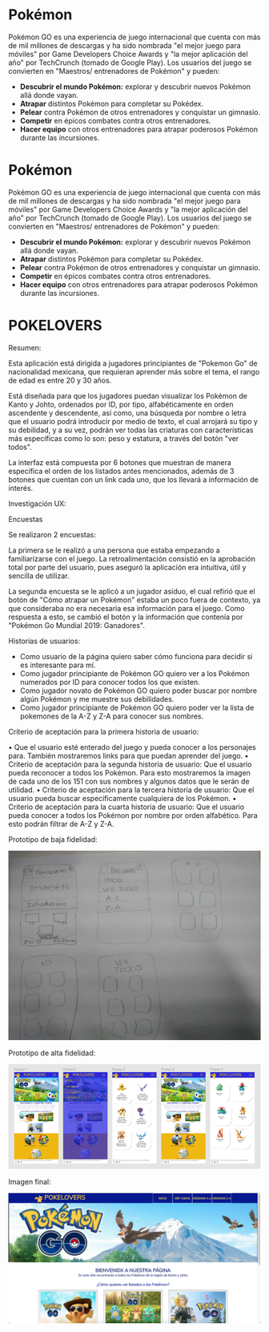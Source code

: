 # Pokémon

Pokémon GO es una experiencia de juego internacional que cuenta con más de mil
millones de descargas y ha sido nombrada "el mejor juego para móviles" por
Game Developers Choice Awards y "la mejor aplicación del año" por TechCrunch
(tomado de Google Play). Los usuarios del juego se convierten en "Maestros/
entrenadores de Pokémon" y pueden:

- **Descubrir el mundo Pokémon:** explorar y descubrir nuevos Pokémon allá
  donde vayan.
- **Atrapar** distintos Pokémon para completar su Pokédex.
- **Pelear** contra Pokémon de otros entrenadores y conquistar un gimnasio.
- **Competir** en épicos combates contra otros entrenadores.
- **Hacer equipo** con otros entrenadores para atrapar poderosos Pokémon
  durante las incursiones.

# Pokémon

Pokémon GO es una experiencia de juego internacional que cuenta con más de mil
millones de descargas y ha sido nombrada "el mejor juego para móviles" por
Game Developers Choice Awards y "la mejor aplicación del año" por TechCrunch
(tomado de Google Play). Los usuarios del juego se convierten en "Maestros/
entrenadores de Pokémon" y pueden:

- **Descubrir el mundo Pokémon:** explorar y descubrir nuevos Pokémon allá
  donde vayan.
- **Atrapar** distintos Pokémon para completar su Pokédex.
- **Pelear** contra Pokémon de otros entrenadores y conquistar un gimnasio.
- **Competir** en épicos combates contra otros entrenadores.
- **Hacer equipo** con otros entrenadores para atrapar poderosos Pokémon
  durante las incursiones.

# POKELOVERS

Resumen:

Esta aplicación está dirigida a jugadores principiantes de "Pokemon Go" de nacionalidad mexicana, que requieran aprender más sobre el tema, el rango de edad es entre 20 y 30 años.

Está diseñada para que los jugadores puedan visualizar los Pokémon de Kanto y Johto, ordenados por ID, por tipo, alfabéticamente en orden ascendente y descendente, así como, una búsqueda por nombre o letra que el usuario podrá introducir por medio de texto, el cual arrojará su tipo y su debilidad, y a su vez, podrán ver todas las criaturas con características más específicas como lo son: peso y estatura, a través del botón "ver todos".

La interfaz está compuesta por 6 botones que muestran de manera específica el orden de los listados antes mencionados, además de 3 botones que cuentan con un link cada uno, que los llevará a información de interés.


Investigación UX:

Encuestas

Se realizaron 2 encuestas: 

La primera se le realizó a una persona que estaba empezando a familiarizarse con el juego. La retroalimentación consistió en la aprobación total por parte del usuario, pues aseguró la aplicación era intuitiva, útil y sencilla de utilizar.

La segunda encuesta se le aplicó a un jugador asiduo, el cual refirió que el botón de "Cómo atrapar un Pokémon" estaba un poco fuera de contexto, ya que consideraba no era necesaria esa información para el juego. Como respuesta a esto, se cambió el botón y la información que contenía por "Pokémon Go Mundial 2019: Ganadores".

Historias de usuarios:
-	Como usuario de la página quiero saber cómo funciona para decidir si es interesante para mí.
-	Como jugador principiante de Pokémon GO quiero ver a los Pokémon numerados por ID para conocer todos los que existen.
-	Como jugador novato de Pokémon GO quiero poder buscar por nombre algún Pokémon y me muestre sus debilidades.
-	Como jugador principiante de Pokémon GO quiero poder ver la lista de pokemones de la A-Z y Z-A para conocer sus nombres.

Criterio de aceptación para la primera historia de usuario:

• Que el usuario esté enterado del juego y pueda conocer a los personajes para. También mostraremos links para que puedan aprender del juego.
•	Criterio de aceptación para la segunda historia de usuario:
Que el usuario pueda reconocer a todos los Pokémon. Para esto mostraremos la imagen de cada uno de los 151 con sus nombres y algunos datos que le serán de utilidad.
•	Criterio de aceptación para la tercera historia de usuario:
Que el usuario pueda buscar específicamente cualquiera de los Pokémon.
•	Criterio de aceptación para la cuarta historia de usuario:
Que el usuario pueda conocer a todos los Pokémon por nombre por orden alfabético. Para esto podrán filtrar de A-Z y Z-A.

Prototipo de baja fidelidad:

![](./src/img/prototipoBajaFidelidadPoke.jpg)

Prototipo de alta fidelidad:

![](./src/img/prototipoAltaFidelidadPoke.png)

Imagen final:

![](./src/img/imagenFinal.png)